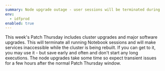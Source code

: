 ```yaml
---
summary: Node upgrade outage - user sessions will be terminated during Patch Thursday
env:
  - idfprod
enabled: true
---
```


This week's Patch Thursday includes cluster upgrades and major software upgrades. This will terminate all running Notebook sessions and will make services inaccessible while the cluster is being rebuilt. If you can get to it, you may use it - but save early and often and don't start any long executions. The node upgrades take some time so expect transient issues for a few hours after the normal Patch Thursday window.  
